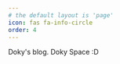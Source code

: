 ```yaml
---
# the default layout is 'page'
icon: fas fa-info-circle
order: 4
---
```


Doky's blog. Doky Space :D
